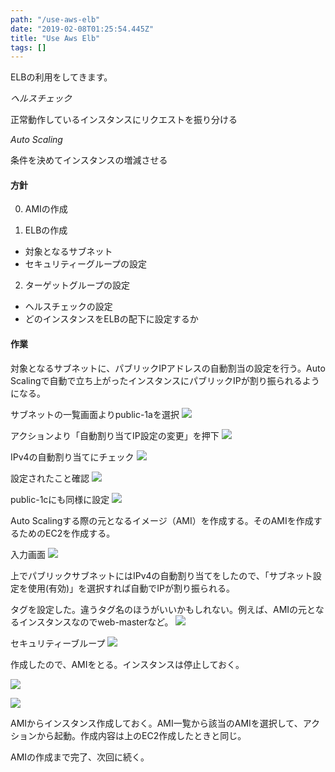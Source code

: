 ```yaml
---
path: "/use-aws-elb"
date: "2019-02-08T01:25:54.445Z"
title: "Use Aws Elb"
tags: []
---
```



ELBの利用をしてきます。

*ヘルスチェック*

正常動作しているインスタンスにリクエストを振り分ける

*Auto Scaling*

条件を決めてインスタンスの増減させる


#### 方針

0. AMIの作成

1. ELBの作成
  * 対象となるサブネット
  * セキュリティーグループの設定

2. ターゲットグループの設定

  * ヘルスチェックの設定
  * どのインスタンスをELBの配下に設定するか

#### 作業

対象となるサブネットに、パブリックIPアドレスの自動割当の設定を行う。Auto Scalingで自動で立ち上がったインスタンスにパブリックIPが割り振られるようになる。

サブネットの一覧画面よりpublic-1aを選択
![](https://user-images.githubusercontent.com/37950257/52544101-f6a6b700-2df1-11e9-9807-1f91a25aca47.png)

アクションより「自動割り当てIP設定の変更」を押下
![](https://user-images.githubusercontent.com/37950257/52544102-f73f4d80-2df1-11e9-9b1c-088dde4b6bce.png)

IPv4の自動割り当てにチェック
![](https://user-images.githubusercontent.com/37950257/52544103-f73f4d80-2df1-11e9-953f-4d937d0ceefd.png)

設定されたこと確認
![](https://user-images.githubusercontent.com/37950257/52544104-f73f4d80-2df1-11e9-9082-04a3ae6f052d.png)

public-1cにも同様に設定
![](https://user-images.githubusercontent.com/37950257/52544105-f73f4d80-2df1-11e9-8df5-7a0330afab59.png)


Auto Scalingする際の元となるイメージ（AMI）を作成する。そのAMIを作成するためのEC2を作成する。


入力画面
![](https://user-images.githubusercontent.com/37950257/52545734-38892a80-2dfd-11e9-8c4d-1817e61bc1f2.png)

上でパブリックサブネットにはIPv4の自動割り当てをしたので、「サブネット設定を使用(有効)」を選択すれば自動でIPが割り振られる。

タグを設定した。違うタグ名のほうがいいかもしれない。例えば、AMIの元となるインスタンスなのでweb-masterなど。
![](https://user-images.githubusercontent.com/37950257/52545735-38892a80-2dfd-11e9-9f9b-852e5734f41f.png)


セキュリティーブループ
![](https://user-images.githubusercontent.com/37950257/52545875-48edd500-2dfe-11e9-9638-c1b922339ffe.png)

作成したので、AMIをとる。インスタンスは停止しておく。

![](https://user-images.githubusercontent.com/37950257/52547598-3da1a600-2e0c-11e9-939d-50517a6bce03.png)

![](https://user-images.githubusercontent.com/37950257/52547599-3da1a600-2e0c-11e9-956c-0883723c8def.png)

AMIからインスタンス作成しておく。AMI一覧から該当のAMIを選択して、アクションから起動。作成内容は上のEC2作成したときと同じ。

AMIの作成まで完了、次回に続く。
